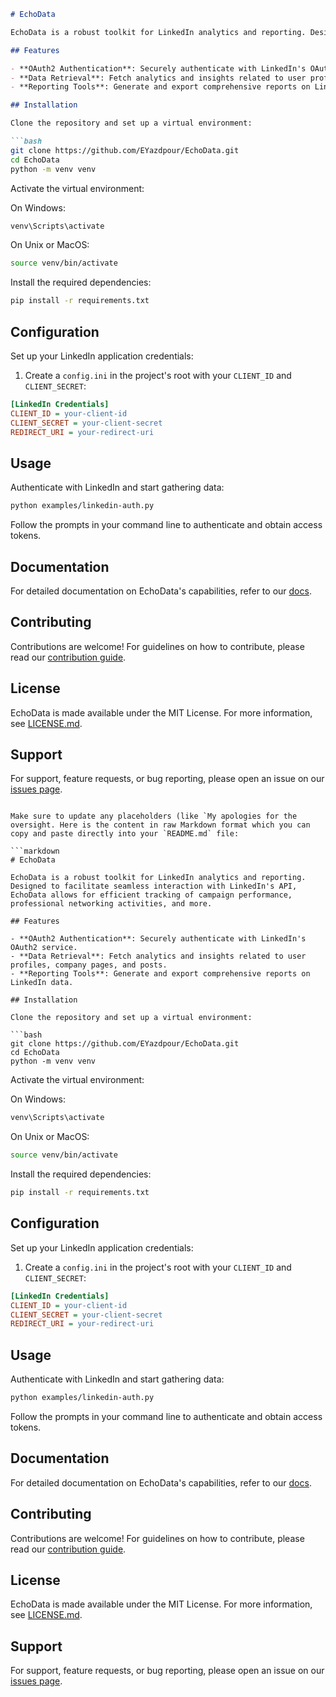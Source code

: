 ```markdown
# EchoData

EchoData is a robust toolkit for LinkedIn analytics and reporting. Designed to facilitate seamless interaction with LinkedIn's API, EchoData allows for efficient tracking of campaign performance, professional networking activities, and more.

## Features

- **OAuth2 Authentication**: Securely authenticate with LinkedIn's OAuth2 service.
- **Data Retrieval**: Fetch analytics and insights related to user profiles, company pages, and posts.
- **Reporting Tools**: Generate and export comprehensive reports on LinkedIn data.

## Installation

Clone the repository and set up a virtual environment:

```bash
git clone https://github.com/EYazdpour/EchoData.git
cd EchoData
python -m venv venv
```

Activate the virtual environment:

On Windows:

```bash
venv\Scripts\activate
```

On Unix or MacOS:

```bash
source venv/bin/activate
```

Install the required dependencies:

```bash
pip install -r requirements.txt
```

## Configuration

Set up your LinkedIn application credentials:

1. Create a `config.ini` in the project's root with your `CLIENT_ID` and `CLIENT_SECRET`:

```ini
[LinkedIn Credentials]
CLIENT_ID = your-client-id
CLIENT_SECRET = your-client-secret
REDIRECT_URI = your-redirect-uri
```

## Usage

Authenticate with LinkedIn and start gathering data:

```bash
python examples/linkedin-auth.py
```

Follow the prompts in your command line to authenticate and obtain access tokens.

## Documentation

For detailed documentation on EchoData's capabilities, refer to our [docs](/docs).

## Contributing

Contributions are welcome! For guidelines on how to contribute, please read our [contribution guide](CONTRIBUTING.md).

## License

EchoData is made available under the MIT License. For more information, see [LICENSE.md](LICENSE.md).

## Support

For support, feature requests, or bug reporting, please open an issue on our [issues page](https://github.com/EYazdpour/EchoData/issues).
```

Make sure to update any placeholders (like `My apologies for the oversight. Here is the content in raw Markdown format which you can copy and paste directly into your `README.md` file:

```markdown
# EchoData

EchoData is a robust toolkit for LinkedIn analytics and reporting. Designed to facilitate seamless interaction with LinkedIn's API, EchoData allows for efficient tracking of campaign performance, professional networking activities, and more.

## Features

- **OAuth2 Authentication**: Securely authenticate with LinkedIn's OAuth2 service.
- **Data Retrieval**: Fetch analytics and insights related to user profiles, company pages, and posts.
- **Reporting Tools**: Generate and export comprehensive reports on LinkedIn data.

## Installation

Clone the repository and set up a virtual environment:

```bash
git clone https://github.com/EYazdpour/EchoData.git
cd EchoData
python -m venv venv
```

Activate the virtual environment:

On Windows:

```bash
venv\Scripts\activate
```

On Unix or MacOS:

```bash
source venv/bin/activate
```

Install the required dependencies:

```bash
pip install -r requirements.txt
```

## Configuration

Set up your LinkedIn application credentials:

1. Create a `config.ini` in the project's root with your `CLIENT_ID` and `CLIENT_SECRET`:

```ini
[LinkedIn Credentials]
CLIENT_ID = your-client-id
CLIENT_SECRET = your-client-secret
REDIRECT_URI = your-redirect-uri
```

## Usage

Authenticate with LinkedIn and start gathering data:

```bash
python examples/linkedin-auth.py
```

Follow the prompts in your command line to authenticate and obtain access tokens.

## Documentation

For detailed documentation on EchoData's capabilities, refer to our [docs](/docs).

## Contributing

Contributions are welcome! For guidelines on how to contribute, please read our [contribution guide](CONTRIBUTING.md).

## License

EchoData is made available under the MIT License. For more information, see [LICENSE.md](LICENSE.md).

## Support

For support, feature requests, or bug reporting, please open an issue on our [issues page](https://github.com/EYazdpour/EchoData/issues).
```
